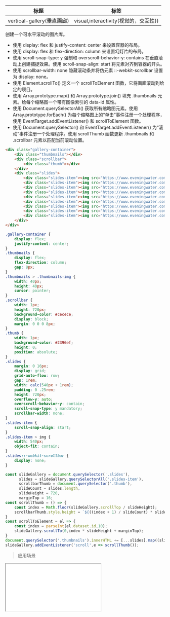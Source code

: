 | 标题                             | 标签           |
| -------------------------------- | -------------- |
| vertical-gallery(垂直画廊) | visual,interactivity(视觉的，交互性)) |

创建一个可水平滚动的图片库。

* 使用 display: flex 和 justify-content: center 来设置容器的布局。
* 使用 display: flex 和 flex-direction: column 来设置幻灯片的布局。
* 使用 scroll-snap-type: y 强制和 overscroll-behavior-y: contains 在垂直滚动上创建捕捉效果。使用 scroll-snap-align: start 将元素对齐到容器的开头。
* 使用 scrollbar-width: none 隐藏滚动条并将伪元素 ::-webkit-scrollbar 设置为 display: none。
* 使用 Element.scrollTo() 定义一个 scrollToElement 函数，它将画廊滚动到给定的项目。
* 使用 Array.prototype.map() 和 Array.prototype.join() 填充 .thumbnails 元素。给每个缩略图一个带有图像索引的 data-id 属性。
* 使用 Document.querySelectorAll() 获取所有缩略图元素。使用 Array.prototype.forEach() 为每个缩略图上的“单击”事件注册一个处理程序，使用 EventTarget.addEventListener() 和 scrollToElement 函数。
* 使用 Document.querySelector() 和 EventTarget.addEventListener() 为“滚动”事件注册一个处理程序。使用 scrollThumb 函数更新 .thumbnails 和 .scrollbar 元素以匹配当前滚动位置。

```html
<div class="gallery-container">
    <div class="thumbnails"></div>
    <div class="scrollbar">
        <div class="thumb"></div>
    </div>
    <div class="slides">
        <div class="slides-item"><img src="https://www.eveningwater.com/img/segmentfault/1.png" alt="图片加载中"></div>
        <div class="slides-item"><img src="https://www.eveningwater.com/img/segmentfault/2.png" alt="图片加载中"></div>
        <div class="slides-item"><img src="https://www.eveningwater.com/img/segmentfault/3.png" alt="图片加载中"></div>
        <div class="slides-item"><img src="https://www.eveningwater.com/img/segmentfault/4.png" alt="图片加载中"></div>
        <div class="slides-item"><img src="https://www.eveningwater.com/img/segmentfault/5.png" alt="图片加载中"></div>
        <div class="slides-item"><img src="https://www.eveningwater.com/img/segmentfault/6.png" alt="图片加载中"></div>
        <div class="slides-item"><img src="https://www.eveningwater.com/img/segmentfault/7.png" alt="图片加载中"></div>
        <div class="slides-item"><img src="https://www.eveningwater.com/img/segmentfault/8.png" alt="图片加载中"></div>
        <div class="slides-item"><img src="https://www.eveningwater.com/img/segmentfault/9.png" alt="图片加载中"></div>
    </div>
</div>
```

```css
.gallery-container {
    display: flex;
    justify-content: center;
}
.thumbnails {
    display: flex;
    flex-direction: column;
    gap: 8px;
}
.thumbnails > .thumbnails-img {
    width: 40px;
    height: 40px;
    cursor: pointer;
}
.scrollbar {
    width: 1px;
    height: 720px;
    background-color: #cecece;
    display: block;
    margin: 0 0 0 8px;
}
.thumb {
    width: 1px;
    background-color: #2396ef;
    height: 0;
    position: absolute;
}
.slides {
    margin: 0 16px;
    display: grid;
    grid-auto-flow: row;
    gap: 1rem;
    width: calc(540px + 1rem);
    padding: 0 .25rem;
    height: 720px;
    overflow-y: auto;
    overscroll-behavior-y: contain;
    scroll-snap-type: y mandatory;
    scrollbar-width: none;
}
.slides-item {
    scroll-snap-align: start;
}
.slides-item > img {
    width: 540px;
    object-fit: contain;
}
.slides::-webkit-scrollbar {
    display: none;
}
```

```js
const slideGallery = document.querySelector('.slides'),
      slides = slideGallery.querySelectorAll('.slides-item'),
      scrollbarThumb = document.querySelector('.thumb'),
      slideCount = slides.length,
      slideHeight = 720,
      marginTop = 16;
const scrollThumb = () => {
    const index = Math.floor(slideGallery.scrollTop / slideHeight);
    scrollbarThumb.style.height = `${((index + 1) / slideCount) * slideHeight}px`
}
const scrollToElement = el => {
    const index = parseInt(el.dataset.id,10);
    slideGallery.scrollTo(0,index * slideHeight + marginTop);
}
document.querySelector('.thumbnails').innerHTML += [...slides].map((slide,i) => `<img src="${slide.querySelector('img').src}" data-id="${i}" class="thumbnails-img" />`).join('');
slideGallery.addEventListener('scroll',e => scrollThumb());
```

> 应用场景

<iframe src="codes/css/html/vertical-gallery.html"></iframe>

